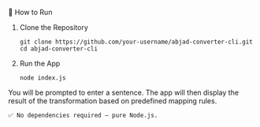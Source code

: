 🧾 How to Run

1. Clone the Repository

    `git clone https://github.com/your-username/abjad-converter-cli.git
    cd abjad-converter-cli`

2. Run the App

    `node index.js`

You will be prompted to enter a sentence. The app will then display the result of the transformation based on predefined mapping rules.

    ✅ No dependencies required — pure Node.js.

